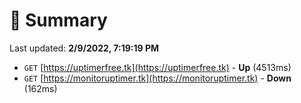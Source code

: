 # 📖 Summary
Last updated: **2/9/2022, 7:19:19 PM**

- `GET` [https://uptimerfree.tk](https://uptimerfree.tk) - **Up** (4513ms)
- `GET` [https://monitoruptimer.tk](https://monitoruptimer.tk) - **Down** (162ms)
